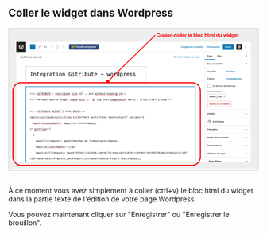 ## Coller le widget dans Wordpress

<div style="border: thin solid lightgrey;">
  <img
    alt="WORDPRESS-EDIT-03"
    src="https://raw.githubusercontent.com/multi-coop/datami-website-content/main/images/wordpress/wordpress-edit-03-help-fr.png"
    />
</div>
<br>

À ce moment vous avez simplement à coller (ctrl+v) le bloc html du widget dans la partie texte de l'édition de votre page Wordpress.

Vous pouvez maintenant cliquer sur "Enregistrer" ou "Enregistrer le brouillon".
